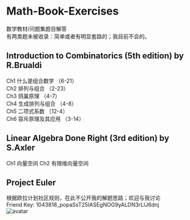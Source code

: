# Math-Book-Exercises
数学教材/问题集题目解答  
有两类题未被收录：简单或者有明显套路的；我目前不会的。

## Introduction to Combinatorics (5th edition) by R.Brualdi
Ch1 什么是组合数学 （6-21）  
Ch2 排列与组合 （2-23）  
Ch3 鸽巢原理 （4-7）  
Ch4 生成排列与组合 （4-8）  
Ch5 二项式系数 （12-4）  
Ch6 容斥原理及其应用 （3-14）  

## Linear Algebra Done Right (3rd edition) by S.Axler
Ch1 向量空间
Ch2 有限维向量空间

## Project Euler
根据欧拉计划社区规则，在此不公开我的解题思路；欢迎与我讨论    
Friend Key: 1043818_popaSsT25IASEgNOG9yALDN3rLlJ6dnj 
<br>
![avatar](https://projecteuler.net/profile/Nithouson.png)    

